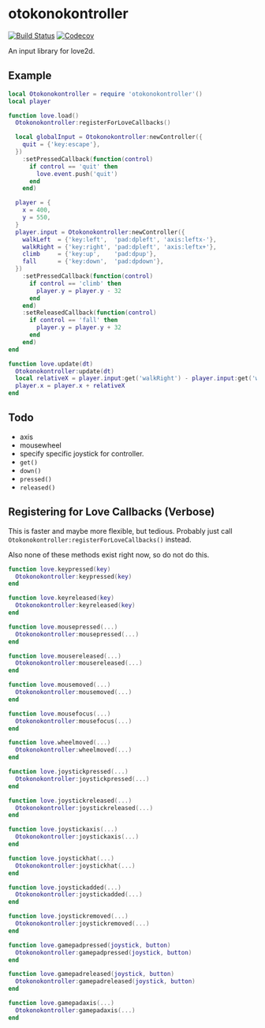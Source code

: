 otokonokontroller
=================

[![Build Status](https://travis-ci.org/oniietzschan/otokonokontroller.svg?branch=master)](https://travis-ci.org/oniietzschan/otokonokontroller)
[![Codecov](https://codecov.io/gh/oniietzschan/otokonokontroller/branch/master/graph/badge.svg)](https://codecov.io/gh/oniietzschan/otokonokontroller)

An input library for love2d.

Example
-------

```lua
local Otokonokontroller = require 'otokonokontroller'()
local player

function love.load()
  Otokonokontroller:registerForLoveCallbacks()

  local globalInput = Otokonokontroller:newController({
    quit = {'key:escape'},
  })
    :setPressedCallback(function(control)
      if control == 'quit' then
        love.event.push('quit')
      end
    end)

  player = {
    x = 400,
    y = 550,
  }
  player.input = Otokonokontroller:newController({
    walkLeft  = {'key:left',  'pad:dpleft', 'axis:leftx-'},
    walkRight = {'key:right', 'pad:dpleft', 'axis:leftx+'},
    climb     = {'key:up',    'pad:dpup'},
    fall      = {'key:down',  'pad:dpdown'},
  })
    :setPressedCallback(function(control)
      if control == 'climb' then
        player.y = player.y - 32
      end
    end)
    :setReleasedCallback(function(control)
      if control == 'fall' then
        player.y = player.y + 32
      end
    end)
end

function love.update(dt)
  Otokonokontroller:update(dt)
  local relativeX = player.input:get('walkRight') - player.input:get('walkLeft')
  player.x = player.x + relativeX
end
```

Todo
----

* axis
* mousewheel
* specify specific joystick for controller.
* `get()`
* `down()`
* `pressed()`
* `released()`

Registering for Love Callbacks (Verbose)
----------------------------------------

This is faster and maybe more flexible, but tedious. Probably just call `Otokonokontroller:registerForLoveCallbacks()` instead.

Also none of these methods exist right now, so do not do this.

```lua
function love.keypressed(key)
  Otokonokontroller:keypressed(key)
end

function love.keyreleased(key)
  Otokonokontroller:keyreleased(key)
end

function love.mousepressed(...)
  Otokonokontroller:mousepressed(...)
end

function love.mousereleased(...)
  Otokonokontroller:mousereleased(...)
end

function love.mousemoved(...)
  Otokonokontroller:mousemoved(...)
end

function love.mousefocus(...)
  Otokonokontroller:mousefocus(...)
end

function love.wheelmoved(...)
  Otokonokontroller:wheelmoved(...)
end

function love.joystickpressed(...)
  Otokonokontroller:joystickpressed(...)
end

function love.joystickreleased(...)
  Otokonokontroller:joystickreleased(...)
end

function love.joystickaxis(...)
  Otokonokontroller:joystickaxis(...)
end

function love.joystickhat(...)
  Otokonokontroller:joystickhat(...)
end

function love.joystickadded(...)
  Otokonokontroller:joystickadded(...)
end

function love.joystickremoved(...)
  Otokonokontroller:joystickremoved(...)
end

function love.gamepadpressed(joystick, button)
  Otokonokontroller:gamepadpressed(joystick, button)
end

function love.gamepadreleased(joystick, button)
  Otokonokontroller:gamepadreleased(joystick, button)
end

function love.gamepadaxis(...)
  Otokonokontroller:gamepadaxis(...)
end
```
